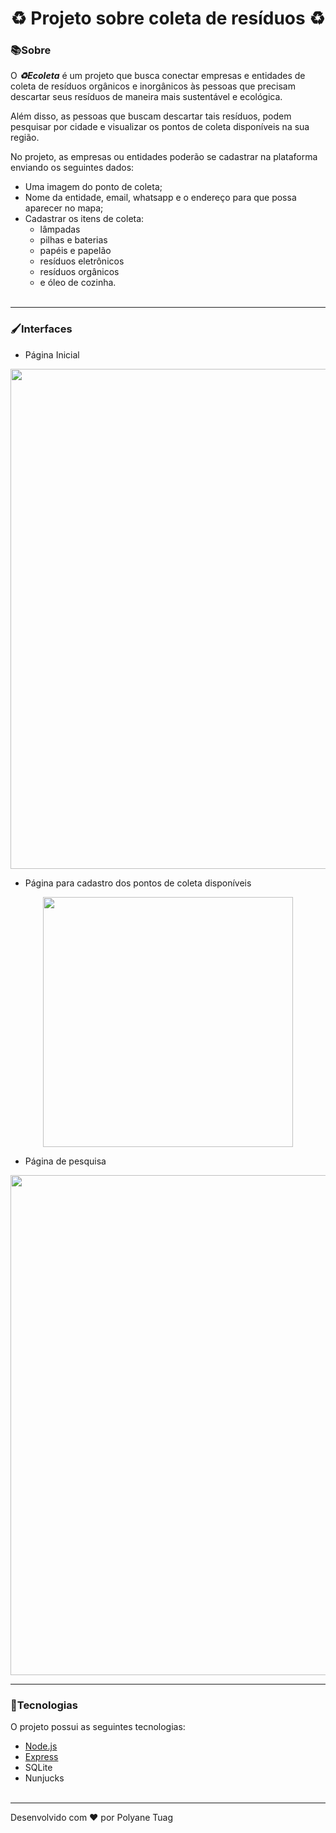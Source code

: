 
<h1 align="center">♻️ Projeto sobre coleta de resíduos ♻️ </h1>

### 📚Sobre

 O ***♻Ecoleta*** é um projeto que busca conectar empresas e entidades de coleta de resíduos orgânicos e inorgânicos às pessoas que precisam descartar seus resíduos de maneira mais sustentável e ecológica.

 Além disso, as pessoas que buscam descartar tais resíduos, podem pesquisar por cidade e visualizar os pontos de coleta disponíveis na sua região.

No projeto, as empresas ou entidades poderão se cadastrar na plataforma enviando os seguintes dados:

- Uma imagem do ponto de coleta;
- Nome da entidade, email, whatsapp e o endereço para que possa aparecer no mapa;
- Cadastrar os itens de coleta:
  - lâmpadas
  - pilhas e baterias
  - papéis e papelão
  - resíduos eletrônicos
  - resíduos orgânicos
  - e óleo de cozinha.<br><br>

---
### 🖌Interfaces

- Página Inicial
<p align="center">
  <img width= '800' src="https://camo.githubusercontent.com/a3d153262faf551a92186f9cd4d6d30e836578a9/68747470733a2f2f692e696d6775722e636f6d2f7371784c4562782e6a7067">
</p>

- Página para cadastro dos pontos de coleta disponíveis
<p align="center">
  <img width= '400' src="https://github.com/mateusfg7/Ecoleta/raw/master/docs/screenshots/register.png">
</p>

- Página de pesquisa
<p align="center">
  <img width= '800' src="https://github.com/mateusfg7/Ecoleta/raw/master/docs/screenshots/search.png">
</p>

---
### 🚀Tecnologias

O projeto possui as seguintes tecnologias:
- [Node.js](https://nodejs.org/pt)
- [Express](https://expressjs.com/pt-br/)
- SQLite
- Nunjucks<br><br>

---
Desenvolvido com ❤ por Polyane Tuag
